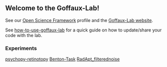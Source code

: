 ## Welcome to the Goffaux-Lab!

See our [Open Science Framework](https://osf.io/nxy5s/) profile and the
[Goffaux-Lab website](https://sites.uclouvain.be/goffauxlab/index.html).

See
[how-to-use-goffaux-lab](https://github.com/Goffaux-Lab/how-to-use-goffaux-lab)
for a quick guide on how to update/share your code with the lab.  

### Experiments
[psychopy-retinotopy](https://github.com/Goffaux-Lab/psychopy-retinotopy)
[Benton-Task](https://github.com/Goffaux-Lab/Benton-Task)
[RadApt_filterednoise](https://github.com/Goffaux-Lab/RadApt_filterednoise)
